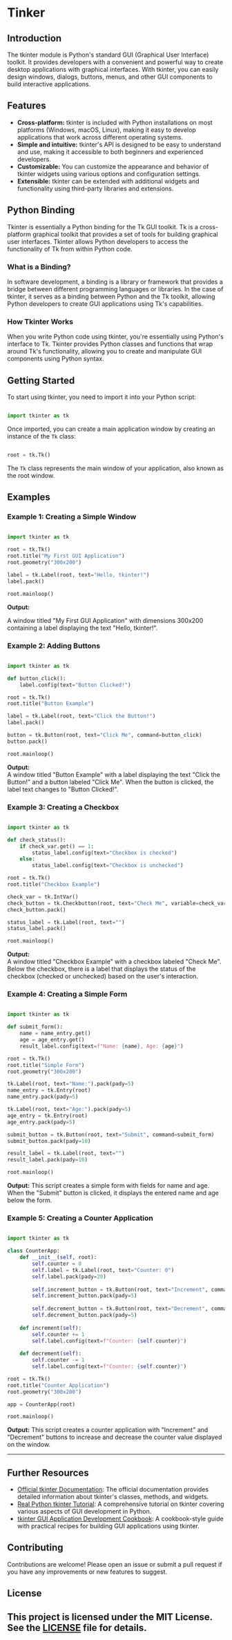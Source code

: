 # Tinker 

## Introduction
The tkinter module is Python's standard GUI (Graphical User Interface) toolkit. It provides developers with a convenient and powerful way to create desktop applications with graphical interfaces. With tkinter, you can easily design windows, dialogs, buttons, menus, and other GUI components to build interactive applications.

## Features
- **Cross-platform:** tkinter is included with Python installations on most platforms (Windows, macOS, Linux), making it easy to develop applications that work across different operating systems.
- **Simple and intuitive:** tkinter's API is designed to be easy to understand and use, making it accessible to both beginners and experienced developers.
- **Customizable:** You can customize the appearance and behavior of tkinter widgets using various options and configuration settings.
- **Extensible:** tkinter can be extended with additional widgets and functionality using third-party libraries and extensions.

## Python Binding
Tkinter is essentially a Python binding for the Tk GUI toolkit. Tk is a cross-platform graphical toolkit that provides a set of tools for building graphical user interfaces. Tkinter allows Python developers to access the functionality of Tk from within Python code.

### What is a Binding?
In software development, a binding is a library or framework that provides a bridge between different programming languages or libraries. In the case of tkinter, it serves as a binding between Python and the Tk toolkit, allowing Python developers to create GUI applications using Tk's capabilities.

### How Tkinter Works
When you write Python code using tkinter, you're essentially using Python's interface to Tk. Tkinter provides Python classes and functions that wrap around Tk's functionality, allowing you to create and manipulate GUI components using Python syntax.

## Getting Started
To start using tkinter, you need to import it into your Python script:

```python

import tkinter as tk


```

Once imported, you can create a main application window by creating an instance of the `Tk` class:

```python

root = tk.Tk()

```

The `Tk` class represents the main window of your application, also known as the root window.


## Examples

### Example 1: Creating a Simple Window
```python

import tkinter as tk

root = tk.Tk()
root.title("My First GUI Application")
root.geometry("300x200")

label = tk.Label(root, text="Hello, tkinter!")
label.pack()

root.mainloop()

```


**Output:**  

A window titled "My First GUI Application" with dimensions 300x200 containing a label displaying the text "Hello, tkinter!".



### Example 2: Adding Buttons

```python

import tkinter as tk

def button_click():
    label.config(text="Button Clicked!")

root = tk.Tk()
root.title("Button Example")

label = tk.Label(root, text="Click the Button!")
label.pack()

button = tk.Button(root, text="Click Me", command=button_click)
button.pack()

root.mainloop()

```


**Output:**  
A window titled "Button Example" with a label displaying the text "Click the Button!" and a button labeled "Click Me". When the button is clicked, the label text changes to "Button Clicked!".



### Example 3: Creating a Checkbox

```python

import tkinter as tk

def check_status():
    if check_var.get() == 1:
        status_label.config(text="Checkbox is checked")
    else:
        status_label.config(text="Checkbox is unchecked")

root = tk.Tk()
root.title("Checkbox Example")

check_var = tk.IntVar()
check_button = tk.Checkbutton(root, text="Check Me", variable=check_var, command=check_status)
check_button.pack()

status_label = tk.Label(root, text="")
status_label.pack()

root.mainloop()


```


**Output:**  
A window titled "Checkbox Example" with a checkbox labeled "Check Me". Below the checkbox, there is a label that displays the status of the checkbox (checked or unchecked) based on the user's interaction.



### Example 4: Creating a Simple Form

```python

import tkinter as tk

def submit_form():
    name = name_entry.get()
    age = age_entry.get()
    result_label.config(text=f"Name: {name}, Age: {age}")

root = tk.Tk()
root.title("Simple Form")
root.geometry("300x200")

tk.Label(root, text="Name:").pack(pady=5)
name_entry = tk.Entry(root)
name_entry.pack(pady=5)

tk.Label(root, text="Age:").pack(pady=5)
age_entry = tk.Entry(root)
age_entry.pack(pady=5)

submit_button = tk.Button(root, text="Submit", command=submit_form)
submit_button.pack(pady=10)

result_label = tk.Label(root, text="")
result_label.pack(pady=10)

root.mainloop()

```


**Output:**
This script creates a simple form with fields for name and age. When the "Submit" button is clicked, it displays the entered name and age below the form.



### Example 5: Creating a Counter Application

```python

import tkinter as tk

class CounterApp:
    def __init__(self, root):
        self.counter = 0
        self.label = tk.Label(root, text="Counter: 0")
        self.label.pack(pady=20)
        
        self.increment_button = tk.Button(root, text="Increment", command=self.increment)
        self.increment_button.pack(pady=5)
        
        self.decrement_button = tk.Button(root, text="Decrement", command=self.decrement)
        self.decrement_button.pack(pady=5)
    
    def increment(self):
        self.counter += 1
        self.label.config(text=f"Counter: {self.counter}")
    
    def decrement(self):
        self.counter -= 1
        self.label.config(text=f"Counter: {self.counter}")

root = tk.Tk()
root.title("Counter Application")
root.geometry("300x200")

app = CounterApp(root)

root.mainloop()

```


**Output:**
This script creates a counter application with "Increment" and "Decrement" buttons to increase and decrease the counter value displayed on the window.


---


## Further Resources
- [Official tkinter Documentation](https://docs.python.org/3/library/tkinter.html): The official documentation provides detailed information about tkinter's classes, methods, and widgets.
- [Real Python tkinter Tutorial](https://realpython.com/python-gui-tkinter/): A comprehensive tutorial on tkinter covering various aspects of GUI development in Python.
- [tkinter GUI Application Development Cookbook](https://www.packtpub.com/product/tkinter-gui-application-development-cookbook/9781788837460): A cookbook-style guide with practical recipes for building GUI applications using tkinter.



## Contributing

Contributions are welcome! Please open an issue or submit a pull request if you have any improvements or new features to suggest.



## License

This project is licensed under the MIT License. See the [LICENSE](LICENSE) file for details.
---
